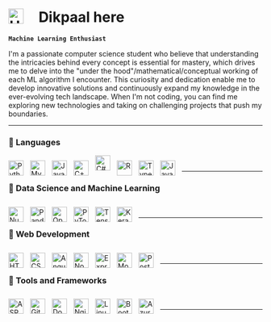 # <img align="left" alt="Hi" width="30px" style="padding-right:20px;" src="https://raw.githubusercontent.com/MartinHeinz/MartinHeinz/master/wave.gif" />&nbsp;Dikpaal here


**`Machine Learning Enthusiast`**

I'm a passionate computer science student who believe that understanding the intricacies behind every concept is essential for mastery, which drives me to delve into the "under the hood"/mathematical/conceptual working of each ML algorithm I encounter. This curiosity and dedication enable me to develop innovative solutions and continuously expand my knowledge in the ever-evolving tech landscape. When I'm not coding, you can find me exploring new technologies and taking on challenging projects that push my boundaries.

---

### 🧰 Languages
<!-- Languages -->
<img align="left" alt="Python" width="30px" style="padding-right:10px; margin-top: 10px" src="https://cdn.jsdelivr.net/gh/devicons/devicon/icons/python/python-plain.svg" />
<img align="left" alt="MySQL" width="30px" style="padding-right:10px; margin-top: 10px" src="https://cdn.jsdelivr.net/gh/devicons/devicon/icons/mysql/mysql-original.svg" />
<img align="left" alt="Java" width="30px" style="padding-right:10px; margin-top: 10px" src="https://cdn.jsdelivr.net/gh/devicons/devicon/icons/java/java-original.svg" />
<img align="left" alt="C++" width="30px" style="padding-right:10px; margin-top: 10px" src="https://cdn.jsdelivr.net/gh/devicons/devicon/icons/cplusplus/cplusplus-line.svg" />
<img align="left" alt="C#" width="30px" style="padding-right:10px;" src="https://cdn.jsdelivr.net/gh/devicons/devicon/icons/csharp/csharp-original.svg" />
<img align="left" alt="R" width="30px" style="padding-right:10px; margin-top: 10px" src="https://cdn.jsdelivr.net/gh/devicons/devicon/icons/r/r-original.svg" />
<img align="left" alt="TypeScript" width="30px" style="padding-right:10px; margin-top: 10px" src="https://cdn.jsdelivr.net/gh/devicons/devicon/icons/typescript/typescript-plain.svg" />
<img align="left" alt="JavaScript" width="30px" style="padding-right:10px; margin-top: 10px" src="https://cdn.jsdelivr.net/gh/devicons/devicon/icons/javascript/javascript-plain.svg" />
<br />
<hr />


### 🧰 Data Science and Machine Learning
<!-- Data Science and Machine Learning -->
<img align="left" alt="NumPy" width="30px" style="padding-right:10px; margin-top: 10px" src="https://cdn.jsdelivr.net/gh/devicons/devicon/icons/numpy/numpy-original.svg" />
<img align="left" alt="Pandas" width="30px" style="padding-right:10px; margin-top: 10px" src="https://cdn.jsdelivr.net/gh/devicons/devicon/icons/pandas/pandas-original.svg" />
<img align="left" alt="OpenCV" width="30px" style="padding-right:10px; margin-top: 10px" src="https://cdn.jsdelivr.net/gh/devicons/devicon/icons/opencv/opencv-original.svg" />
<img align="left" alt="PyTorch" width="30px" style="padding-right:10px; margin-top: 10px" src="https://cdn.jsdelivr.net/gh/devicons/devicon/icons/pytorch/pytorch-original.svg" />
<img align="left" alt="TensorFlow" width="30px" style="padding-right:10px; margin-top: 10px" src="https://cdn.jsdelivr.net/gh/devicons/devicon/icons/tensorflow/tensorflow-original.svg" />
<img align="left" alt="Keras" width="30px" style="padding-right:10px; margin-top: 10px" src="https://upload.wikimedia.org/wikipedia/commons/a/ae/Keras_logo.svg" />
<br />
<hr />

### 🧰 Web Development
<!-- Web Development -->
<img align="left" alt="HTML" width="30px" style="padding-right:10px; margin-top: 10px" src="https://cdn.jsdelivr.net/gh/devicons/devicon/icons/html5/html5-plain.svg" />
<img align="left" alt="CSS" width="30px" style="padding-right:10px; margin-top: 10px" src="https://cdn.jsdelivr.net/gh/devicons/devicon/icons/css3/css3-plain.svg" />
<img align="left" alt="Angular" width="30px" style="padding-right:10px; margin-top: 10px" src="https://cdn.jsdelivr.net/gh/devicons/devicon/icons/angularjs/angularjs-plain.svg" />
<img align="left" alt="NodeJS" width="30px" style="padding-right:10px; margin-top: 10px" src="https://cdn.jsdelivr.net/gh/devicons/devicon/icons/nodejs/nodejs-original.svg" />
<img align="left" alt="Express" width="30px" style="padding-right:10px; margin-top: 10px" src="https://cdn.jsdelivr.net/gh/devicons/devicon/icons/express/express-original.svg" />
<img align="left" alt="MongoDB" width="30px" style="padding-right:10px; margin-top: 10px" src="https://cdn.jsdelivr.net/gh/devicons/devicon/icons/mongodb/mongodb-original.svg" />
<img align="left" alt="Postman" width="30px" style="padding-right:10px; margin-top: 10px" src="https://www.vectorlogo.zone/logos/getpostman/getpostman-icon.svg" />
<br />
<hr />

### 🧰 Tools and Frameworks
<!-- Tools and Frameworks -->
<img align="left" alt="ASP.NET" width="30px" style="padding-right:10px; margin-top: 10px" src="https://cdn.jsdelivr.net/gh/devicons/devicon/icons/dotnetcore/dotnetcore-original.svg" />
<img align="left" alt="Git" width="30px" style="padding-right:10px; margin-top: 10px" src="https://cdn.jsdelivr.net/gh/devicons/devicon/icons/git/git-original.svg" />
<img align="left" alt="Docker" width="30px" style="padding-right:10px; margin-top: 10px" src="https://cdn.jsdelivr.net/gh/devicons/devicon/icons/docker/docker-original.svg" />
<img align="left" alt="Nginx" width="30px" style="padding-right:10px; margin-top: 10px" src="https://cdn.jsdelivr.net/gh/devicons/devicon/icons/nginx/nginx-original.svg" />
<img align="left" alt="Linux" width="30px" style="padding-right:10px; margin-top: 10px" src="https://cdn.jsdelivr.net/gh/devicons/devicon/icons/linux/linux-original.svg" />
<img align="left" alt="Bootstrap" width="30px" style="padding-right:10px; margin-top: 10px" src="https://cdn.jsdelivr.net/gh/devicons/devicon/icons/bootstrap/bootstrap-original.svg" />
<img align="left" alt="Azure" width="30px" style="padding-right:10px; margin-top: 10px" src="https://cdn.jsdelivr.net/gh/devicons/devicon/icons/azure/azure-original.svg" />
<br />
<hr />

